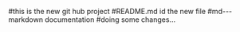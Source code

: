 #this is the new git hub project
#README.md id the new file 
#md---markdown documentation
#doing some changes...
	
